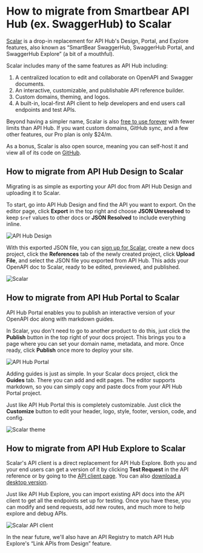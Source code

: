 # How to migrate from Smartbear API Hub (ex. SwaggerHub) to Scalar

[Scalar](https://scalar.com/) is a drop-in replacement for API Hub's Design, Portal, and Explore features, also known as “SmartBear SwaggerHub, SwaggerHub Portal, and SwaggerHub Explore” (a bit of a mouthful).

Scalar includes many of the same features as API Hub including:

1. A centralized location to edit and collaborate on OpenAPI and Swagger documents.
2. An interactive, customizable, and publishable API reference builder.
3. Custom domains, theming, and logos.
4. A built-in, local-first API client to help developers and end users call endpoints and test  APIs.

Beyond having a simpler name, Scalar is also [free to use forever](https://guides.scalar.com/scalar/pricing) with fewer limits than API Hub. If you want custom domains, GitHub sync, and a few other features, our Pro plan is only $24/m.

As a bonus, Scalar is also open source, meaning you can self-host it and view all of its code on [GitHub](https://github.com/scalar/scalar).

## How to migrate from API Hub Design to Scalar

Migrating is as simple as exporting your API doc from API Hub Design and uploading it to Scalar.

To start, go into API Hub Design and find the API you want to export. On the editor page, click **Export** in the top right and choose **JSON Unresolved**  to keep `$ref` values to other docs or **JSON Resolved** to include everything inline.

![API Hub Design](https://cdn.scalar.com/images/blog/ah-design.png)

With this exported JSON file, you can [sign up for Scalar](https://dashboard.scalar.com/register), create a new docs project, click the **References** tab of the newly created project, click **Upload File**, and select the JSON file you exported from API Hub. This adds your OpenAPI doc to Scalar, ready to be edited, previewed, and published.

![Scalar](https://cdn.scalar.com/images/blog/ah-scalar.png)

## How to migrate from API Hub Portal to Scalar

API Hub Portal enables you to publish an interactive version of your OpenAPI doc along with markdown guides.

In Scalar, you don't need to go to another product to do this, just click the **Publish** button in the top right of your docs project. This brings you to a page where you can set your domain name, metadata, and more. Once ready, click **Publish** once more to deploy your site.

![API Hub Portal](https://cdn.scalar.com/images/blog/ah-portal.png)

Adding guides is just as simple. In your Scalar docs project, click the **Guides** tab. There you can add and edit pages. The editor supports markdown, so you can simply copy and paste docs from your API Hub Portal project.

Just like API Hub Portal this is completely customizable. Just click the **Customize** button to edit your header, logo, style, footer, version, code, and config.

![Scalar theme](https://cdn.scalar.com/images/blog/ah-theme.png)

## How to migrate from API Hub Explore to Scalar

Scalar's API client is a direct replacement for API Hub Explore. Both you and your end users can get a version of it by clicking **Test Request** in the API reference or by going to the [API client page](https://client.scalar.com/). You can also [download a desktop version](https://scalar.com/download).

Just like API Hub Explore, you can import existing API docs into the API client to get all the endpoints set up for testing. Once you have these, you can modify and send requests, add new routes, and much more to help explore and debug APIs.

![Scalar API client](https://cdn.scalar.com/images/blog/
)

In the near future, we'll also have an API Registry to match API Hub Explore's “Link APIs from Design” feature.
